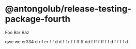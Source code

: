 # @antongolub/release-testing-package-fourth

Foo Bar Baz

qwe we er334 d r f er f f d d f f r f f ff  ff dd f ff f ff f f d f f f f d
